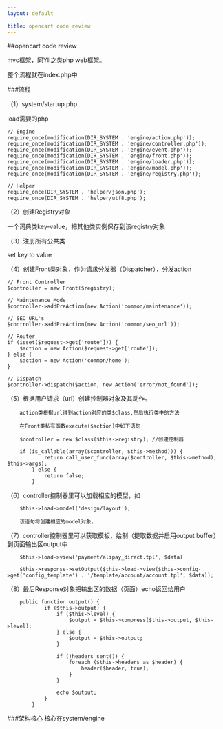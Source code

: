 ```yaml
---
layout: default

title: opencart code review
---
```


##opencart code review

mvc框架，同YII之类php web框架。

整个流程就在index.php中

###流程

（1）system/startup.php

load需要的php

	// Engine
	require_once(modification(DIR_SYSTEM . 'engine/action.php'));
	require_once(modification(DIR_SYSTEM . 'engine/controller.php'));
	require_once(modification(DIR_SYSTEM . 'engine/event.php'));
	require_once(modification(DIR_SYSTEM . 'engine/front.php'));
	require_once(modification(DIR_SYSTEM . 'engine/loader.php'));
	require_once(modification(DIR_SYSTEM . 'engine/model.php'));
	require_once(modification(DIR_SYSTEM . 'engine/registry.php'));
	
	// Helper
	require_once(DIR_SYSTEM . 'helper/json.php');
	require_once(DIR_SYSTEM . 'helper/utf8.php');

（2）创建Registry对象

一个词典类key-value，把其他类实例保存到该registry对象
 
（3）注册所有公共类

set key to value

（4）创建Front类对象，作为请求分发器（Dispatcher），分发action

	// Front Controller
	$controller = new Front($registry);
	
	// Maintenance Mode
	$controller->addPreAction(new Action('common/maintenance'));
	
	// SEO URL's
	$controller->addPreAction(new Action('common/seo_url'));
	
	// Router
	if (isset($request->get['route'])) {
		$action = new Action($request->get['route']);
	} else {
		$action = new Action('common/home');
	}
	
	// Dispatch
	$controller->dispatch($action, new Action('error/not_found'));

（5）根据用户请求（url）创建控制器对象及其动作。

		action类根据url得到action对应的类$class,然后执行类中的方法
		
        在Front类私有函数execute($action)中如下语句

        $controller = new $class($this->registry); //创建控制器

		if (is_callable(array($controller, $this->method))) {
				return call_user_func(array($controller, $this->method), $this->args);
			} else {
				return false;
			}
			
（6）controller控制器里可以加载相应的模型，如

        $this->load->model('design/layout');

        该语句将创建相应的model对象。

（7）controller控制器里可以获取模板，绘制（提取数据并启用output buffer）到页面输出区output中

	
		$this->load->view('payment/alipay_direct.tpl', $data)
		
		$this->response->setOutput($this->load->view($this->config->get('config_template') . '/template/account/account.tpl', $data));
        

（8）最后Response对象把输出区的数据（页面）echo返回给用户

		public function output() {
				if ($this->output) {
					if ($this->level) {
						$output = $this->compress($this->output, $this->level);
					} else {
						$output = $this->output;
					}
		
					if (!headers_sent()) {
						foreach ($this->headers as $header) {
							header($header, true);
						}
					}
		
					echo $output;
				}
			}
	

###架构核心
核心在system/engine



